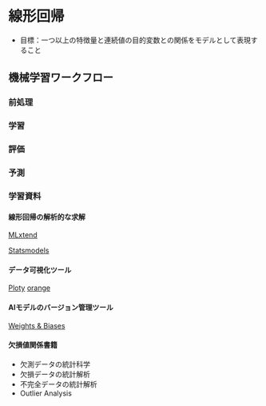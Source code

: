 # 線形回帰

- 目標：一つ以上の特徴量と連続値の目的変数との関係をモデルとして表現すること

## 機械学習ワークフロー

### 前処理

### 学習

### 評価

### 予測





### 学習資料

#### 線形回帰の解析的な求解

[MLxtend](http://rasbt.github.io/mlxtend/user_guide/regressor/LinearRegression/)

[Statsmodels](https://www.statsmodels.org/stable/examples/index.html)

#### データ可視化ツール

[Ploty](https://plotly.com/python/)
[orange](https://orangedatamining.com/)

#### AIモデルのバージョン管理ツール

[Weights & Biases](https://wandb.ai/site)

#### 欠損値関係書籍

- 欠測データの統計科学
- 欠損データの統計解析
- 不完全データの統計解析
- Outlier Analysis